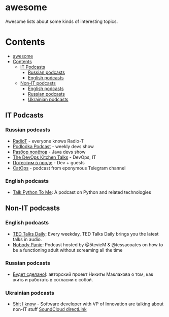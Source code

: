 # awesome
Awesome lists about some kinds of interesting topics.

# Contents

- [awesome](#awesome)
- [Contents](#contents)
  - [IT Podcasts](#it-podcasts)
    - [Russian podcasts](#russian-podcasts)
    - [English podcasts](#english-podcasts)
  - [Non-IT podcasts](#non-it-podcasts)
    - [English podcasts](#english-podcasts-1)
    - [Russian podcasts](#russian-podcasts-1)
    - [Ukrainian podcasts](#ukrainian-podcasts)


## IT Podcasts

### Russian podcasts

- [RadioT](https://radio-t.com/) - everyone knows Radio-T
- [Podlodka Podcast](https://podlodka.io) - weekly devs show
- [Разбор полётов](http://razborpoletov.com) - Java devs show
- [The DevOps Kitchen Talks](https://devopskitchentalks.podbean.com/) - DevOps, IT
- [Потестим в проде](https://anchor.fm/danil-topchii) - Dev + guests
- [CatOps](https://t.me/catops) - podcast from eponymous Telegram channel

### English podcasts
- [Talk Python To Me](https://talkpython.fm/): A podcast on Python and related technologies

## Non-IT podcasts

### English podcasts

- [TED Talks Daily](https://www.ted.com/about/programs-initiatives/ted-talks/ted-talks-daily): Every weekday, TED Talks Daily brings you the latest talks in audio.
- [Nobody Panic](https://twitter.com/nobodypanicpod): Podcast hosted by @5tevieM & @tessacoates on how to be a functioning adult without screaming all the time

### Russian podcasts
- [Будет сделано!](http://willbedone.ru/): авторский проект Никиты Маклахова о том, как жить и работать в согласии с собой.

### Ukrainian podcasts

- [Shit I know](https://shitiknow.live/) - Software developer with  VP of Innovation are talking about non-IT stuff [SoundCloud directLink](https://soundcloud.com/shit_i_know_live_podcast)
